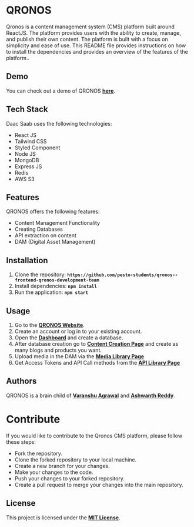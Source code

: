 

# **QRONOS**

Qronos is a content management system (CMS) platform built around ReactJS. The platform provides users with the ability to create, manage, and publish their own content. The platform is built with a focus on simplicity and ease of use. This README file provides instructions on how to install the dependencies and provides an overview of the features of the platform..

## **Demo**

You can check out a demo of QRONOS **[here](https://qronos-cms.netlify.app/)**.

## **Tech Stack**

Daac Saab uses the following technologies:

- React JS
- Tailwind CSS
- Styled Component
- Node JS
- MongoDB
- Express JS
- Redis
- AWS S3

## **Features**

QRONOS offers the following features:

- Content Management Functionality
- Creating Databases
- API extraction on content
- DAM (Digital Asset Management)

## **Installation**

1. Clone the repository: **`https://github.com/pesto-students/qronos--frontend-qronos-development-team`**
2. Install dependencies: **`npm install`**
3. Run the application: **`npm start`**

## **Usage**

1. Go to the **[QRONOS Website](https://qronos-cms.netlify.app/)**.
2. Create an account or log in to your existing account.
3. Open the **[Dashboard](https://qronos-cms.netlify.app/dashboard)** and create a database.
4. After database creation go to **[Content Creation Page](https://qronos-cms.netlify.app/content)** and create as many blogs and products you want.
5. Upload media in the DAM via the **[Media Library Page](https://qronos-cms.netlify.app/medialibrary)**
6. Get Access Tokens and API Call methods from the **[API Library Page](https://qronos-cms.netlify.app/api)**

## **Authors**

QRONOS is a brain child of **[Varanshu Agrawal](https://github.com/Varanshu)** and **[Ashwanth Reddy](https://github.com/ashwanth-kumarD)**.

# Contribute

If you would like to contribute to the Qronos CMS platform, please follow these steps:

- Fork the repository.
- Clone the forked repository to your local machine.
- Create a new branch for your changes.
- Make your changes to the code.
- Push your changes to your forked repository.
- Create a pull request to merge your changes into the main repository.

## **License**

This project is licensed under the **[MIT License](https://opensource.org/licenses/MIT)**.